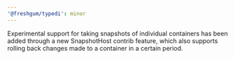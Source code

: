 ```yaml
---
'@freshgum/typedi': minor
---
```


Experimental support for taking snapshots of individual containers has been added through a new SnapshotHost contrib feature, which also supports rolling back changes made to a container in a certain period.
